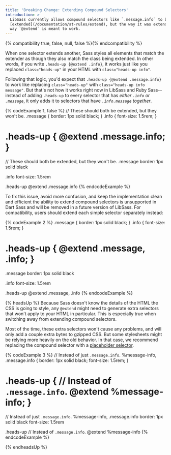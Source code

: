 ```yaml
---
title: 'Breaking Change: Extending Compound Selectors'
introduction: >
  LibSass currently allows compound selectors like `.message.info` to be
  [extended](/documentation/at-rules/extend), but the way it was extended doesn't match the
  way `@extend` is meant to work.
---
```


{% compatibility true, false, null, false %}{% endcompatibility %}

When one selector extends another, Sass styles all elements that match the
extender as though they also match the class being extended. In other words, if
you write `.heads-up {@extend .info}`, it works just like you replaced
`class="heads-up"` in your HTML with `class="heads-up info"`.

Following that logic, you'd expect that `.heads-up {@extend .message.info}` to
work like replacing `class="heads-up"` with `class="heads-up info message"`. But
that's not how it works right now in LibSass and Ruby Sass--instead of adding
`.heads-up` to every selector that has _either `.info` or `.message`_, it only
adds it to selectors that have _`.info.message` together_.

<!-- prettier-ignore-start -->
{% codeExample 1, false %}
// These should both be extended, but they won't be.
.message {
  border: 1px solid black;
}
.info {
  font-size: 1.5rem;
}

.heads-up {
  @extend .message.info;
}
===
// These should both be extended, but they won't be.
.message
  border: 1px solid black

.info
  font-size: 1.5rem


.heads-up
  @extend .message.info
{% endcodeExample %}
<!-- prettier-ignore-end -->

To fix this issue, avoid more confusion, and keep the implementation clean and
efficient the ability to extend compound selectors is unsupported in Dart Sass
and will be removed in a future version of LibSass. For compatibility, users
should extend each simple selector separately instead:

<!-- prettier-ignore-start -->
{% codeExample 2 %}
.message {
  border: 1px solid black;
}
.info {
  font-size: 1.5rem;
}

.heads-up {
  @extend .message, .info;
}
===
.message
  border: 1px solid black

.info
  font-size: 1.5rem


.heads-up
  @extend .message, .info
{% endcodeExample %}
<!-- prettier-ignore-end -->

{% headsUp %}
Because Sass doesn't know the details of the HTML the CSS is going to style,
any `@extend` might need to generate extra selectors that won't apply to your
HTML in particular. This is especially true when switching away from extending
compound selectors.

Most of the time, these extra selectors won't cause any problems, and will
only add a couple extra bytes to gzipped CSS. But some stylesheets might be
relying more heavily on the old behavior. In that case, we recommend replacing
the compound selector with a [placeholder selector][].

[placeholder selector]: /documentation/style-rules/placeholder-selectors

<!-- prettier-ignore-start -->
{% codeExample 3 %}
// Instead of just `.message.info`.
%message-info, .message.info {
  border: 1px solid black;
  font-size: 1.5rem;
}

.heads-up {
  // Instead of `.message.info`.
  @extend %message-info;
}
===
// Instead of just `.message.info`.
%message-info, .message.info
  border: 1px solid black
  font-size: 1.5rem


.heads-up
  // Instead of `.message.info`.
  @extend %message-info
{% endcodeExample %}
<!-- prettier-ignore-end -->

{% endheadsUp %}
